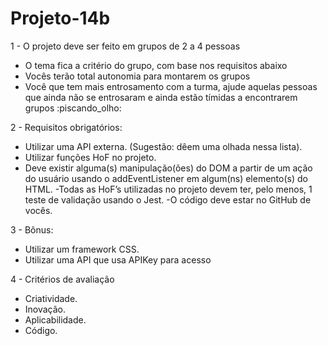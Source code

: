 # Projeto-14b
1 - O projeto deve ser feito em grupos de 2 a 4 pessoas
- O tema fica a critério do grupo, com base nos requisitos abaixo
- Vocês terão total autonomia para montarem os grupos
- Você que tem mais entrosamento com a turma, ajude aquelas pessoas que ainda não se entrosaram e ainda estão tímidas a encontrarem grupos :piscando_olho:

2 - Requisitos obrigatórios:
- Utilizar uma API externa. (Sugestão: dêem uma olhada nessa lista).
- Utilizar funções HoF no projeto.
- Deve existir alguma(s) manipulação(ões) do DOM a partir de um ação do usuário usando o addEventListener em algum(ns) elemento(s) do HTML.
-Todas as HoF’s utilizadas no projeto devem ter, pelo menos, 1 teste de validação usando o Jest.
-O código deve estar no GitHub de vocês.

3 - Bônus:
- Utilizar um framework CSS.
- Utilizar uma API que usa APIKey para acesso

4 - Critérios de avaliação
- Criatividade.
- Inovação.
- Aplicabilidade.
- Código.

